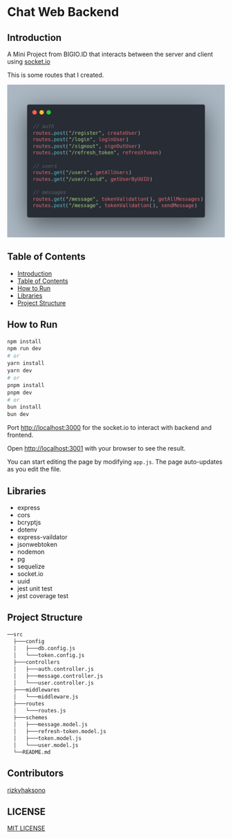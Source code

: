 # Chat Web Backend

## Introduction

A Mini Project from BIGIO.ID that interacts between the server and client using [socket.io](https://socket.io/)

This is some routes that I created.

![Routes](./public/routes.png)

## Table of Contents

- [Introduction](#introduction)
- [Table of Contents](#table-of-contents)
- [How to Run](#how-to-run)
- [Libraries](#libraries)
- [Project Structure](#project-structure)

## How to Run

```bash
npm install
npm run dev
# or
yarn install
yarn dev
# or
pnpm install
pnpm dev
# or
bun install
bun dev
```

Port [http://localhost:3000](http://localhost:3000) for the socket.io to interact with backend and frontend.

Open [http://localhost:3001](http://localhost:3001) with your browser to see the result.

You can start editing the page by modifying `app.js`. The page auto-updates as you edit the file.

## Libraries

- express
- cors
- bcryptjs
- dotenv
- express-vaildator
- jsonwebtoken
- nodemon
- pg
- sequelize
- socket.io
- uuid
- jest unit test
- jest coverage test

## Project Structure

```basb
──src
  ├───config
  │   ├───db.config.js
  │   └───token.config.js
  ├───controllers
  │   ├───auth.controller.js
  │   ├───message.controller.js
  │   └───user.controller.js
  ├───middlewares
  │   └───middleware.js
  ├───routes
  │   └───routes.js
  ├───schemes
  │   ├───message.model.js
  │   ├───refresh-token.model.js
  │   ├───token.model.js
  │   └───user.model.js
  └──README.md

```

## Contributors

[rizkyhaksono](https://github.com/rizkyhaksono)

## LICENSE

[MIT LICENSE](./LICENSE)
